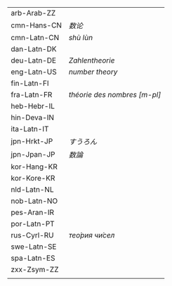 | | |
|-|-|
| arb-Arab-ZZ |  |
| cmn-Hans-CN | _数论_ |
| cmn-Latn-CN | _shù lùn_ |
| dan-Latn-DK |  |
| deu-Latn-DE | _Zahlentheorie_ |
| eng-Latn-US | _number theory_ |
| fin-Latn-FI |  |
| fra-Latn-FR | _théorie des nombres [m-pl]_ |
| heb-Hebr-IL |  |
| hin-Deva-IN |  |
| ita-Latn-IT |  |
| jpn-Hrkt-JP | _すうろん_ |
| jpn-Jpan-JP | _数論_ |
| kor-Hang-KR |  |
| kor-Kore-KR |  |
| nld-Latn-NL |  |
| nob-Latn-NO |  |
| pes-Aran-IR |  |
| por-Latn-PT |  |
| rus-Cyrl-RU | _тео́рия чи́сел_ |
| swe-Latn-SE |  |
| spa-Latn-ES |  |
| zxx-Zsym-ZZ |  |
|  |  |
